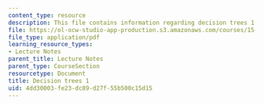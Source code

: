 ```yaml
---
content_type: resource
description: This file contains information regarding decision trees 1.
file: https://ol-ocw-studio-app-production.s3.amazonaws.com/courses/15-053-optimization-methods-in-management-science-spring-2013/4dd30003fe23dc89d27f55b500c15d15_MIT15_053S13_lec18.pdf
file_type: application/pdf
learning_resource_types:
- Lecture Notes
parent_title: Lecture Notes
parent_type: CourseSection
resourcetype: Document
title: Decision trees 1
uid: 4dd30003-fe23-dc89-d27f-55b500c15d15
---
```

